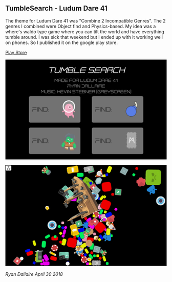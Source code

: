 ## TumbleSearch - Ludum Dare 41

The theme for Ludum Dare 41 was "Combine 2 Incompatible Genres".
The 2 genres I combined were Object find and Physics-based.
My idea was a where's waldo type game where you can tilt the world and have everything tumble around.
I was sick that weekend but I ended up with it working well on phones. So I published it on the google play store.

[Play Store](https://play.google.com/store/apps/details?id=com.freedomdown.tumblesearch)

![screen1](tumble1.png)

![screen2](tumble2.png)

_Ryan Dallaire April 30 2018_
